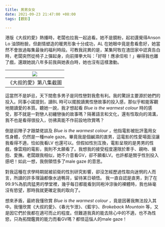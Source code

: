 ```yaml
---
title: 男男女女
date: 2021-09-23 21:47:00 +08:00
tags: [觀影]

---
```


港版《大叔的愛》熱播時，老闆也拉我一起追看。她不是鏡粉，起初還覺得Anson Lo 油頭粉臉，但劇情塑造的暖男形象十分成功，AL 在她眼中竟是愈看愈好，她當然不會放過每集最後的福利時段。可教我詫異的是，某集阿牧在渣田家中認真告白時，老闆突然從椅子上彈起身，向前揮拳大叫：「好呀！應承佢啦！」嚇得我也離了戲，還跟她說八年多前我與她表白時，她也沒有這樣激動。

  
| [![](https://1.bp.blogspot.com/-ddVab8vvTv0/YUyFUWseKCI/AAAAAAAAIYY/yyuauQthsP0_IiriDtXcIj6Lt4zmuQZRACLcBGAsYHQ/s320/Screenshot%2B2021-09-23%2Bat%2B21.46.15.png)](https://1.bp.blogspot.com/-ddVab8vvTv0/YUyFUWseKCI/AAAAAAAAIYY/yyuauQthsP0%5FIiriDtXcIj6Lt4zmuQZRACLcBGAsYHQ/s2048/Screenshot%2B2021-09-23%2Bat%2B21.46.15.png) |
| ---------------------------------------------------------------------------------------------------------------------------------------------------------------------------------------------------------------------------------------------------------------------------------------------------------------------------------- |
| 《大叔的愛》第八集截圖                                                                                                                                                                                                                                                                                                                        |

這當然不是妒忌，天下間愈多男子是同性戀對我愈有利。我的驚訝主要源於她們的投入。同事小諾提到，讀BL 時可以擺脫讀異性戀故事的投入感，那似乎較能客觀地閱讀愛的本質。聽她一說，我才想起看 _Blue is the warmest colour_ 時的感受，那不就是一對戀人初纏戀後的故事嗎？隔著語言和文化，還有性取向的鴻溝，我不也是看得很投入，彷彿真能不作前設地欣賞嗎？

倒是前陣子才跟桀佬談及 _Blue is the warmest colour_ ，他指電影被批評濫用女性身體，仍然是一種male gaze。畢竟我是個鹹濕的直男，這電影的性愛場面沒讓我看得不適，恰如我看LV 也還可以。但假如性別互換，電影呈現的是男男的性戲，像雲翔的電影，我則不太願看了。我想我的接受程度還限於牽手、親吻、擁抱、愛撫。老闆跟我相似，她不介意看GV，卻不願看LV。也許都是關乎性別投入感吧！如此一想，我倒領悟多了male gaze 的意思。

對我這種在求學時期就被前衛的性別研究影響，卻沒怎經歷過性取向迷惘的人而言，所讀的許多理論都像水過鴨背，留待某日頓悟。 我一直自認是直男，到了在99.9%為肌肉猛男的學堂裡，幾乎每日都能看到同袍沖涼後的裸體時，我也絲毫沒有慾望，那時我就更確定我的取向了。

想來矛盾，最終我懂欣賞 _Blue is the warmest colour_ ，竟是因著我無法投入其中。我懂欣賞《大叔的愛》、《春光乍泄》、《藍宇》、_Brokeback Mountain_ 等，又是因它們於我都在適可而止的程度。但難道我真的能去除心中的不適，也不為性慾，只為拓闊鑑賞的能力而看GV嗎？都怪這惱人的male gaze！
  
  
